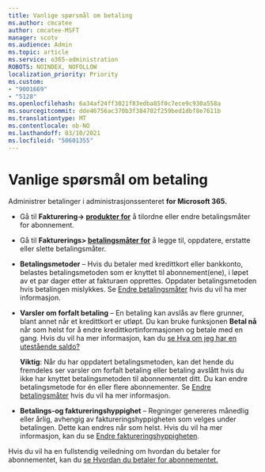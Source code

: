 ```yaml
---
title: Vanlige spørsmål om betaling
ms.author: cmcatee
author: cmcatee-MSFT
manager: scotv
ms.audience: Admin
ms.topic: article
ms.service: o365-administration
ROBOTS: NOINDEX, NOFOLLOW
localization_priority: Priority
ms.custom:
- "9001669"
- "5128"
ms.openlocfilehash: 6a34af24ff3021f83edba85f0c7ece9c930a558a
ms.sourcegitcommit: dde46756ac370b3f384702f259bed1dbf8e7611b
ms.translationtype: MT
ms.contentlocale: nb-NO
ms.lasthandoff: 03/10/2021
ms.locfileid: "50601355"
---
```

# <a name="payment-faq"></a>Vanlige spørsmål om betaling

Administrer betalinger i administrasjonssenteret **for Microsoft 365.**

- Gå til **Fakturering-> [produkter for](https://go.microsoft.com/fwlink/p/?linkid=842054)** å tilordne eller endre betalingsmåter for abonnement.
- Gå til **Fakturerings> [betalingsmåter for](https://go.microsoft.com/fwlink/p/?linkid=2018806)** å legge til, oppdatere, erstatte eller slette betalingsmåter.

- **Betalingsmetoder** – Hvis du betaler med kredittkort eller bankkonto, belastes betalingsmetoden som er knyttet til abonnement(ene), i løpet av et par dager etter at fakturaen opprettes. Oppdater betalingsmetoden hvis betalingen mislykkes. Se [Endre betalingsmåter](https://docs.microsoft.com/microsoft-365/commerce/billing-and-payments/manage-payment-methods) hvis du vil ha mer informasjon. 

- **Varsler om forfalt betaling** – En betaling kan avslås av flere grunner, blant annet når et kredittkort er utløpt. Du kan bruke funksjonen **Betal nå** når som helst for å endre kredittkortinformasjonen og betale med en gang. Hvis du vil ha mer informasjon, kan du [se Hva om jeg har en utestående saldo?](https://docs.microsoft.com/microsoft-365/commerce/billing-and-payments/pay-for-your-subscription#what-if-i-have-an-outstanding-balance)

    **Viktig**: Når du har oppdatert betalingsmetoden, kan det hende du fremdeles ser varsler om forfalt betaling eller betaling avslått hvis du ikke har knyttet betalingsmetoden til abonnementet ditt. Du kan endre betalingsmetode for én eller flere abonnementer. Se [Endre betalingsmåter](https://docs.microsoft.com/microsoft-365/commerce/billing-and-payments/manage-payment-methods) hvis du vil ha mer informasjon. 

- **Betalings-og faktureringshyppighet** – Regninger genereres månedlig eller årlig, avhengig av faktureringshyppigheten som velges under betalingen. Dette kan endres når som helst. Hvis du vil ha mer informasjon, kan du se [Endre faktureringshyppigheten](https://docs.microsoft.com/microsoft-365/commerce/billing-and-payments/change-payment-frequency).

Hvis du vil ha en fullstendig veiledning om hvordan du betaler for abonnementet, kan du [se Hvordan du betaler for abonnementet.](https://docs.microsoft.com/microsoft-365/commerce/billing-and-payments/pay-for-your-subscription)
